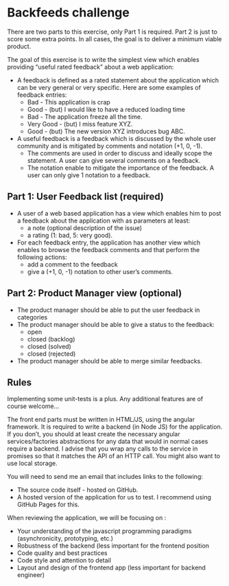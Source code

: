 Backfeeds challenge
===================

There are two parts to this exercise, only Part 1 is required.
Part 2 is just to score some extra points.
In all cases, the goal is to deliver a minimum viable product.

The goal of this exercise is to write the simplest view which enables providing “useful rated feedback” about a web application:
- A feedback is defined as a rated statement about the application which can be very general or very specific. Here are some examples of feedback entries:
  - Bad - This application is crap
  - Good - (but) I would like to have a reduced loading time
  - Bad - The application freeze all the time.
  - Very Good - (but) I miss feature XYZ.
  - Good - (but) The new version XYZ introduces bug ABC.
- A useful feedback is a feedback which is discussed by the whole user community and is mitigated by comments and notation (+1, 0, -1).
  - The comments are used in order to discuss and ideally scope the statement. A user can give several comments on a feedback.
  - The notation enable to mitigate the importance of the feedback. A user can only give 1 notation to a feedback.

Part 1: User Feedback list (required)
-------------------------------------

- A user of a web based application has a view which enables him to post a feedback about the application with as parameters at least:
  - a note (optional description of the issue)
  - a rating (1: bad, 5: very good).
- For each feedback entry, the application has another view which enables to browse the feedback
comments and that perform the following actions:
  - add a comment to the feedback
  - give a (+1, 0, -1) notation to other user’s comments.

Part 2: Product Manager view (optional)
---------------------------------------

- The product manager should be able to put the user feedback in categories
- The product manager should be able to give a status to the feedback:
  - open
  - closed (backlog)
  - closed (solved)
  - closed (rejected)
- The product manager should be able to merge similar feedbacks.

Rules
-----

Implementing some unit-tests is a plus. Any additional features are of course welcome...

The front end parts must be written in HTML/JS, using the angular framework. It is required to write a backend (in Node JS) for the application. If you don’t, you should at least create the necessary angular services/factories abstractions for any data that would in normal cases require a backend. I advise that you wrap any calls to the service in promises so that it matches the API of an HTTP call. You might also want to use local storage.

You will need to send me an email that includes links to the following:
- The source code itself - hosted on GitHub.
- A hosted version of the application for us to test. I recommend using GitHub Pages for this.

When reviewing the application, we will be focusing on :
- Your understanding of the javascript programming paradigms (asynchronicity, prototyping, etc.)
- Robustness of the backend (less important for the frontend position
- Code quality and best practices
- Code style and attention to detail
- Layout and design of the frontend app (less important for backend engineer)
